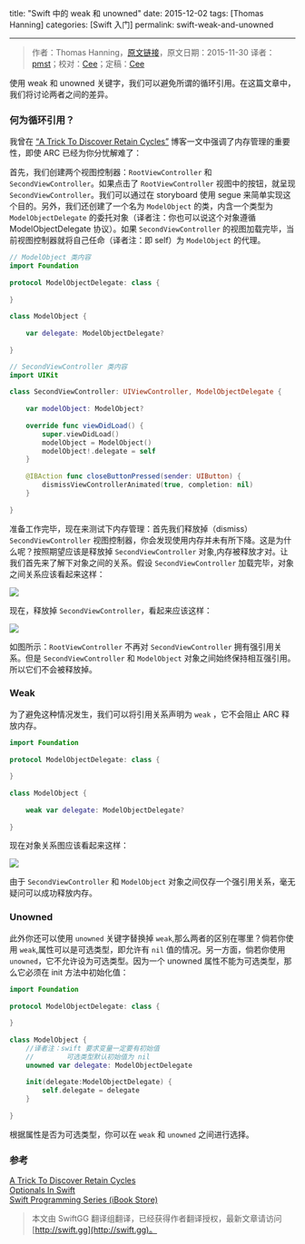 title: "Swift 中的 weak 和 unowned"
date: 2015-12-02
tags: [Thomas Hanning]
categories: [Swift 入门]
permalink: swift-weak-and-unowned

---
> 作者：Thomas Hanning，[原文链接](http://www.thomashanning.com/swift-weak-and-unowned/)，原文日期：2015-11-30
> 译者：[pmst](http://www.jianshu.com/users/596f2ba91ce9/latest_articles)；校对：[Cee](undefined)；定稿：[Cee](undefined)
  







<!--此处开始正文-->

使用 weak 和 unowned 关键字，我们可以避免所谓的循环引用。在这篇文章中，我们将讨论两者之间的差异。

<!--more--> 

### 何为循环引用？

我曾在 [“A Trick To Discover Retain Cycles”](http://www.thomashanning.com/a-trick-to-discover-retain-cycles/) 博客一文中强调了内存管理的重要性，即使 ARC  已经为你分忧解难了：

首先，我们创建两个视图控制器：`RootViewController` 和 `SecondViewController`。如果点击了 `RootViewController` 视图中的按钮，就呈现 `SecondViewController`。我们可以通过在 storyboard 使用 segue 来简单实现这个目的。另外，我们还创建了一个名为 `ModelObject` 的类，内含一个类型为 `ModelObjectDelegate` 的委托对象（译者注：你也可以说这个对象遵循 ModelObjectDelegate 协议）。如果 `SecondViewController` 的视图加载完毕，当前视图控制器就将自己任命（译者注：即 self）为 `ModelObject` 的代理。


```swift
// ModelObject 类内容
import Foundation
 
protocol ModelObjectDelegate: class {
    
}
 
class ModelObject {
    
    var delegate: ModelObjectDelegate?
       
}
```

```swift
// SecondViewController 类内容
import UIKit
 
class SecondViewController: UIViewController, ModelObjectDelegate {
    
    var modelObject: ModelObject?
    
    override func viewDidLoad() {
        super.viewDidLoad()
        modelObject = ModelObject()
        modelObject!.delegate = self
    }
        
    @IBAction func closeButtonPressed(sender: UIButton) {
        dismissViewControllerAnimated(true, completion: nil)
    }
    
}
```

准备工作完毕，现在来测试下内存管理：首先我们释放掉（dismiss）`SecondViewController` 视图控制器，你会发现使用内存并未有所下降。这是为什么呢？按照期望应该是释放掉 `SecondViewController` 对象,内存被释放才对。让我们首先来了解下对象之间的关系。假设 `SecondViewController` 加载完毕，对象之间关系应该看起来这样：

![](/img/articles/swift-weak-and-unowned/retainc1.jpg1449018555.3059163)

现在，释放掉 `SecondViewController`，看起来应该这样：

![](/img/articles/swift-weak-and-unowned/retain2c.jpg1449018556.425801)

如图所示：`RootViewController` 不再对 `SecondViewController` 拥有强引用关系。但是 `SecondViewController` 和 `ModelObject` 对象之间始终保持相互强引用。所以它们不会被释放掉。

### Weak

为了避免这种情况发生，我们可以将引用关系声明为 `weak` ，它不会阻止 ARC 释放内存。

```swift
import Foundation
 
protocol ModelObjectDelegate: class {
    
}
 
class ModelObject {
    
    weak var delegate: ModelObjectDelegate?
    
}
```

现在对象关系图应该看起来这样：

![](/img/articles/swift-weak-and-unowned/retainc3.jpg1449018557.0472507)

由于 `SecondViewController` 和 `ModelObject` 对象之间仅存一个强引用关系，毫无疑问可以成功释放内存。

### Unowned

此外你还可以使用 `unowned` 关键字替换掉 `weak`,那么两者的区别在哪里？倘若你使用 `weak`,属性可以是可选类型，即允许有 `nil` 值的情况。另一方面，倘若你使用 `unowned`，它不允许设为可选类型。因为一个 unowned 属性不能为可选类型，那么它必须在 init 方法中初始化值：

```swift
import Foundation
 
protocol ModelObjectDelegate: class {
    
}
 
class ModelObject {
    //译者注：swift 要求变量一定要有初始值
    //        可选类型默认初始值为 nil
    unowned var delegate: ModelObjectDelegate
    
    init(delegate:ModelObjectDelegate) {
        self.delegate = delegate
    }
        
}
```

根据属性是否为可选类型，你可以在 `weak` 和 `unowned` 之间进行选择。


### 参考

[A Trick To Discover Retain Cycles](http://www.thomashanning.com/a-trick-to-discover-retain-cycles/)    
[Optionals In Swift](http://www.thomashanning.com/optionals-in-swift/)    
[Swift Programming Series (iBook Store)](https://itunes.apple.com/us/book-series/swift-programming-series/id888896989?mt=11)
> 本文由 SwiftGG 翻译组翻译，已经获得作者翻译授权，最新文章请访问 [http://swift.gg](http://swift.gg)。